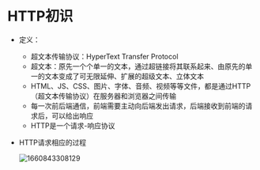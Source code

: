 # HTTP初识

* 定义：

  * 超文本传输协议：HyperText Transfer Protocol
  * 超文本：原先一个个单一的文本，通过超链接将其联系起来、由原先的单一的文本变成了可无限延伸、扩展的超级文本、立体文本
  * HTML、JS、CSS、图片、字体、音频、视频等等文件，都是通过HTTP（超文本传输协议）在服务器和浏览器之间传输
  * 每一次前后端通信，前端需要主动向后端发出请求，后端接收到前端的请求后，可以给出响应
  * HTTP是一个请求-响应协议

* HTTP请求相应的过程

  ![1660843308129](C:\Users\Administrator\AppData\Roaming\Typora\typora-user-images\1660843308129.png)